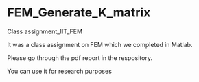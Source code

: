# FEM_Generate_K_matrix
Class assignment_IIT_FEM

It was a class assignment on FEM which we completed in Matlab.

Please go through the pdf report in the respository.

You can use it for research purposes
